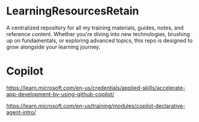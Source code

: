 # LearningResourcesRetain
A centralized repository for all my training materials, guides, notes, and reference content. Whether you're diving into new technologies, brushing up on fundamentals, or exploring advanced topics, this repo is designed to grow alongside your learning journey.

# Copilot

https://learn.microsoft.com/en-us/credentials/applied-skills/accelerate-app-development-by-using-github-copilot/

https://learn.microsoft.com/en-us/training/modules/copilot-declarative-agent-intro/


